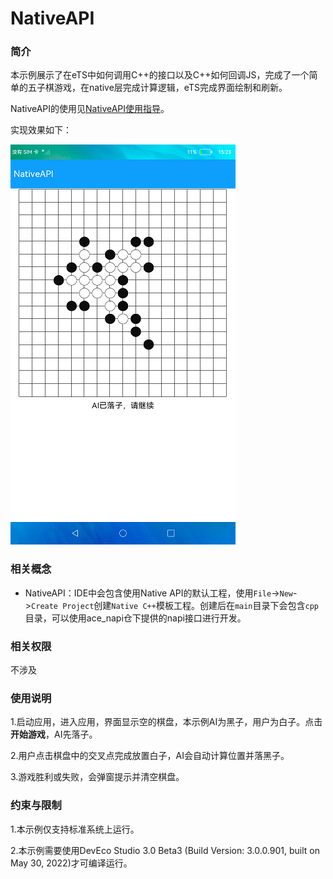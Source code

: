 # NativeAPI

### 简介

本示例展示了在eTS中如何调用C++的接口以及C++如何回调JS，完成了一个简单的五子棋游戏，在native层完成计算逻辑，eTS完成界面绘制和刷新。

NativeAPI的使用见[NativeAPI使用指导](https://gitee.com/openharmony/docs/blob/master/zh-cn/application-dev/napi/napi-guidelines.md)。

实现效果如下：

![playing](screenshots/devices/playing.png)

### 相关概念

-  NativeAPI：IDE中会包含使用Native API的默认工程，使用`File`->`New`->`Create Project`创建`Native C++`模板工程。创建后在`main`目录下会包含`cpp`目录，可以使用ace_napi仓下提供的napi接口进行开发。

### 相关权限

不涉及

### 使用说明

1.启动应用，进入应用，界面显示空的棋盘，本示例AI为黑子，用户为白子。点击**开始游戏**，AI先落子。

2.用户点击棋盘中的交叉点完成放置白子，AI会自动计算位置并落黑子。

3.游戏胜利或失败，会弹窗提示并清空棋盘。

### 约束与限制

1.本示例仅支持标准系统上运行。

2.本示例需要使用DevEco Studio 3.0 Beta3 (Build Version: 3.0.0.901, built on May 30, 2022)才可编译运行。